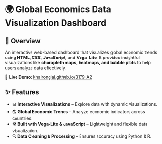 # 🌍 Global Economics Data Visualization Dashboard  
## 📌 Overview
An interactive web-based dashboard that visualizes global economic trends using **HTML**, **CSS**, **JavaScript**, and **Vega-Lite**. It provides insightful visualizations like **choropleth maps, heatmaps, and bubble plots** to help users analyze data effectively.  

🔗 **Live Demo:** [khaironglai.github.io/3179-A2](https://khaironglai.github.io/3179-A2/)

## ✨ Features
- 📊 **Interactive Visualizations** – Explore data with dynamic visualizations.
- 🌎 **Global Economic Trends** – Analyze economic indicators across countries.
- 🛠 **Built with Vega-Lite & JavaScript** – Lightweight and flexible data visualization.
- 🔍 **Data Cleaning & Processing** – Ensures accuracy using Python & R.

